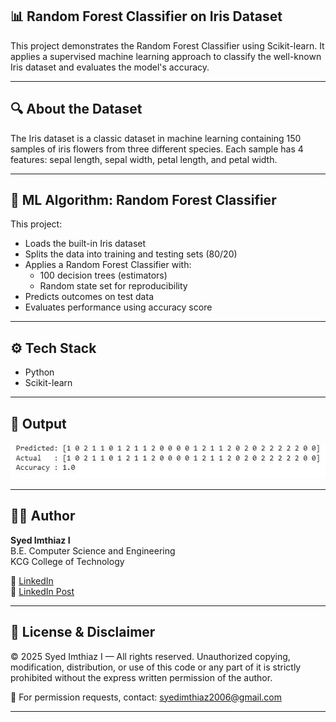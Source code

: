 ## 📊 Random Forest Classifier on Iris Dataset  

This project demonstrates the Random Forest Classifier using Scikit-learn. It applies a supervised machine learning approach to classify the well-known Iris dataset and evaluates the model's accuracy.

---

## 🔍 About the Dataset  
The Iris dataset is a classic dataset in machine learning containing 150 samples of iris flowers from three different species. Each sample has 4 features: sepal length, sepal width, petal length, and petal width.

---

## 🧠 ML Algorithm: Random Forest Classifier  
This project:

- Loads the built-in Iris dataset  
- Splits the data into training and testing sets (80/20)  
- Applies a Random Forest Classifier with:  
  - 100 decision trees (estimators)  
  - Random state set for reproducibility  
- Predicts outcomes on test data  
- Evaluates performance using accuracy score


---

## ⚙️ Tech Stack  
- Python  
- Scikit-learn

---

## 📸 Output  

![Random Forest Classifier Output](https://github.com/Syed-Imthiaz/ml-randomforest-iris/blob/main/Random%20Forest%20Classifier.JPG?raw=true)

---

## 👨‍💻 Author

**Syed Imthiaz I**  
B.E. Computer Science and Engineering  
KCG College of Technology     

🔗 [LinkedIn](https://www.linkedin.com/in/syed-imthiaz-i-7a308b301/)  
🔗 [LinkedIn Post](https://www.linkedin.com/feed/update/urn:li:activity:7353804350357483520/)


---

## 🚫 License & Disclaimer
© 2025 Syed Imthiaz I — All rights reserved.
Unauthorized copying, modification, distribution, or use of this code or any part of it is strictly prohibited without the express written permission of the author.

📩 For permission requests, contact: syedimthiaz2006@gmail.com

---

